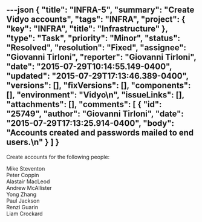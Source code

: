 ---json
{
  "title": "INFRA-5",
  "summary": "Create Vidyo accounts",
  "tags": "INFRA",
  "project": {
    "key": "INFRA",
    "title": "Infrastructure"
  },
  "type": "Task",
  "priority": "Minor",
  "status": "Resolved",
  "resolution": "Fixed",
  "assignee": "Giovanni Tirloni",
  "reporter": "Giovanni Tirloni",
  "date": "2015-07-29T10:14:55.149-0400",
  "updated": "2015-07-29T17:13:46.389-0400",
  "versions": [],
  "fixVersions": [],
  "components": [],
  "environment": "Vidyo\n",
  "issueLinks": [],
  "attachments": [],
  "comments": [
    {
      "id": "25749",
      "author": "Giovanni Tirloni",
      "date": "2015-07-29T17:13:25.914-0400",
      "body": "Accounts created and passwords mailed to end users.\n"
    }
  ]
}
---
Create accounts for the following people:

Mike Steventon\
Peter Coppin\
Alastair MacLeod\
Andrew McAllister\
Yong Zhang\
Paul Jackson\
Renzi Guarin\
Liam Crockard

        